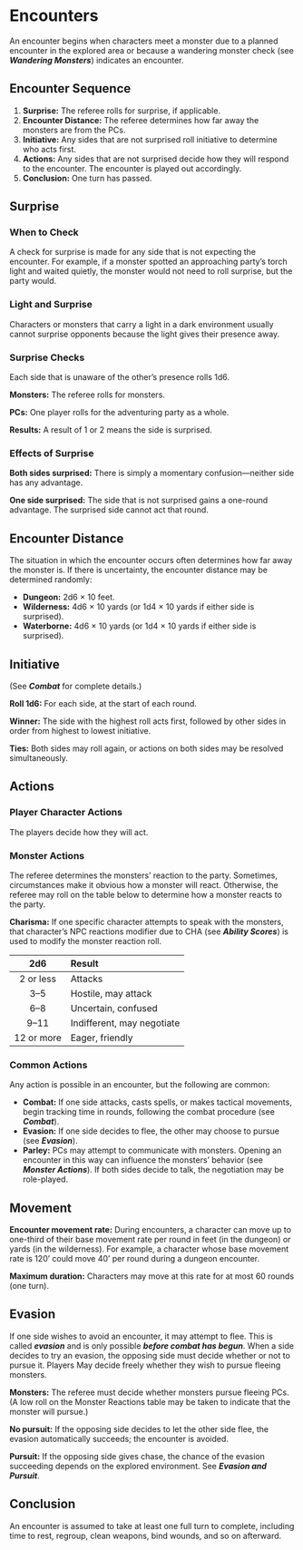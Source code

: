 # Encounters 

An encounter begins when characters meet a monster due to a planned encounter in the explored area or because a wandering monster check (see ***Wandering Monsters***) indicates an encounter.

## Encounter Sequence

1. **Surprise:** The referee rolls for surprise, if applicable.
2. **Encounter Distance:** The referee determines how far away the monsters are from the PCs.
3. **Initiative:** Any sides that are not surprised roll initiative to determine who acts first.
4. **Actions:** Any sides that are not surprised decide how they will respond to the encounter. The encounter is played out accordingly.
5. **Conclusion:** One turn has passed.

## Surprise

### When to Check

A check for surprise is made for any side that is not expecting the encounter. For example, if a monster spotted an approaching party’s torch light and waited quietly, the monster would not need to roll surprise, but the party would.

### Light and Surprise

Characters or monsters that carry a light in a dark environment usually cannot surprise opponents because the light gives their presence away.

### Surprise Checks

Each side that is unaware of the other’s presence rolls 1d6.

**Monsters:** The referee rolls for monsters.

**PCs:** One player rolls for the adventuring party as a whole.

**Results:** A result of 1 or 2 means the side is surprised.

### Effects of Surprise

**Both sides surprised:** There is simply a momentary confusion—neither side has any advantage.

**One side surprised:** The side that is not surprised gains a one-round advantage. The surprised side cannot act that round.

## Encounter Distance

The situation in which the encounter occurs often determines how far away the monster is. If there is uncertainty, the encounter distance may be determined randomly:

- **Dungeon:** 2d6 × 10 feet.
- **Wilderness:** 4d6 × 10 yards (or 1d4 × 10 yards if either side is surprised).
- **Waterborne:** 4d6 × 10 yards (or 1d4 × 10 yards if either side is surprised).

## Initiative

(See ***Combat*** for complete details.)

**Roll 1d6:** For each side, at the start of each round.

**Winner:** The side with the highest roll acts first, followed by other sides in order from highest to lowest initiative.

**Ties:** Both sides may roll again, or actions on both sides may be resolved simultaneously.

## Actions

### Player Character Actions

The players decide how they will act.

### Monster Actions

The referee determines the monsters’ reaction to the party. Sometimes, circumstances make it obvious how a monster will react. Otherwise, the referee may roll on the table below to determine how a monster reacts to the party.

**Charisma:** If one specific character attempts to speak with the monsters, that character’s NPC reactions modifier due to CHA (see ***Ability Scores***) is used to modify the monster reaction roll.

|    2d6     | Result                     |
| :--------: | :------------------------- |
| 2 or less  | Attacks                    |
|    3–5     | Hostile, may attack        |
|    6–8     | Uncertain, confused        |
|    9–11    | Indifferent, may negotiate |
| 12 or more | Eager, friendly            |

### Common Actions

Any action is possible in an encounter, but the following are common:

- **Combat:** If one side attacks, casts spells, or makes tactical movements, begin tracking time in rounds, following the combat procedure (see ***Combat***).
- **Evasion:** If one side decides to flee, the other may choose to pursue (see ***Evasion***).
- **Parley:** PCs may attempt to communicate with monsters. Opening an encounter in this way can influence the monsters’ behavior (see ***Monster Actions***). If both sides decide to talk, the negotiation may be role-played.

## Movement

**Encounter movement rate:** During encounters, a character can move up to one-third of their base movement rate per round in feet (in the dungeon) or yards (in the wilderness). For example, a character whose base movement rate is 120’ could move 40’ per round during a dungeon encounter.

**Maximum duration:** Characters may move at this rate for at most 60 rounds (one turn).

## Evasion

If one side wishes to avoid an encounter, it may attempt to flee. This is called ***evasion*** and is only possible ***before combat has begun***. When a side decides to try an evasion, the opposing side must decide whether or not to pursue it. Players May decide freely whether they wish to pursue fleeing monsters.

**Monsters:** The referee must decide whether monsters pursue fleeing PCs. (A low roll on the Monster Reactions table may be taken to indicate that the monster will pursue.)

**No pursuit:** If the opposing side decides to let the other side flee, the evasion automatically succeeds; the encounter is avoided.

**Pursuit:** If the opposing side gives chase, the chance of the evasion succeeding depends on the explored environment. See ***Evasion and Pursuit***.

## Conclusion

An encounter is assumed to take at least one full turn to complete, including time to rest, regroup, clean weapons, bind wounds, and so on afterward.